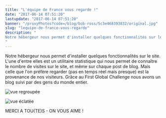 ```yaml
---
title: "L'équipe de France vous regarde !"
date: "2017-06-14 07:51:20"
lastupdate: "2017-06-14 07:51:20"
banner: "/proxyPhotos?code=/blog/bob-ross/5c3e468393832/original.jpg"
slug: "lequipe-de-france-vous-regarde"
description: " 
Notre hébergeur nous permet d'installer quelques fonctionnalités sur le site. L'une d'entre elles est un utilitaire statistique qui nous permet de c
"
---
```

Notre hébergeur nous permet d'installer quelques fonctionnalités sur le site. L'une d'entre elles est un utilitaire statistique qui nous permet de connaître le nombre de visites sur le site, et même sur chaque post de blog.
Mais celle que l'on préfère regarder (pas en temps réel mais presque) est la provenance de nos visiteurs.
Grâce au First Global Challenge nous avons un blog suivi par des gens du monde entier.

![vue regroupée](/proxyPhotos?code=/blog/bob-ross/5c3e468393832/50.jpg)

![vue éclatée](/proxyPhotos?code=/blog/bob-ross/5c3e46843ba01/50.jpg)

MERCI A TOU(TE)S - ON VOUS AIME !
    